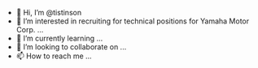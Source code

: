 - 👋 Hi, I’m @tistinson
- 👀 I’m interested in recruiting for technical positions for Yamaha Motor Corp. ...
- 🌱 I’m currently learning ...
- 💞️ I’m looking to collaborate on ...
- 📫 How to reach me ...

<!---
tistinson/tistinson is a ✨ special ✨ repository because its `README.md` (this file) appears on your GitHub profile.
You can click the Preview link to take a look at your changes.
--->

